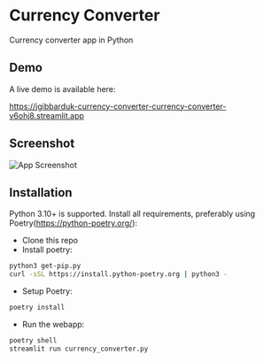 
# Currency Converter

Currency converter app in Python 

## Demo

A live demo is available here:

https://jgibbarduk-currency-converter-currency-converter-v6ohj8.streamlit.app

## Screenshot

![App Screenshot](https://via.placeholder.com/468x300?text=App+Screenshot+Here)

## Installation

Python 3.10+ is supported. Install all requirements, preferably using Poetry(https://python-poetry.org/):
* Clone this repo
* Install poetry:
```bash
python3 get-pip.py
curl -sSL https://install.python-poetry.org | python3 -
```
* Setup Poetry:
```bash
poetry install
```
* Run the webapp:
```bash
poetry shell
streamlit run currency_converter.py
```